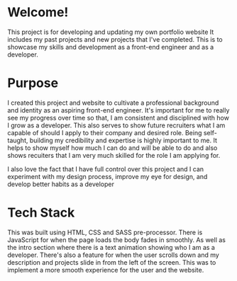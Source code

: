 # Welcome!

This project is for developing and updating my own portfolio website
It includes my past projects and new projects that I've completed. This is to showcase my skills and development as a front-end engineer and as a developer. 

# Purpose
I created this project and website to cultivate a professional background and identity as an aspiring front-end engineer. It's important for me to really see my progress over time so that, I am consistent and disciplined with how I grow as a developer. This also serves to show future recruiters what I am capable of should I apply to their company and desired role. Being self-taught, building my credibility and expertise is highly important to me. It helps to show myself how much I can do and will be able to do and also shows recuiters that I am very much skilled for the role I am applying for.

I also love the fact that I have full control over this project and I can experiment with my design process, improve my eye for design, and develop better habits as a developer

# Tech Stack

This was built using HTML, CSS and SASS pre-processor. There is JavaScript for when the page loads the body fades in smoothly. As well as the intro section where there is a text animation showing who I am as a developer. There's also a feature for when the user scrolls down and my description and projects slide in from the left of the screen. This was to implement a more smooth experience for the user and the website. 
